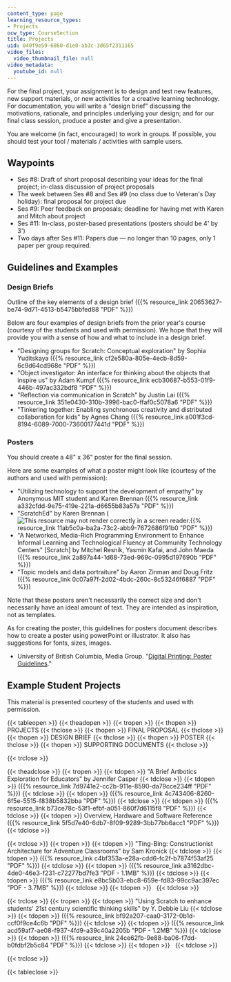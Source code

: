 ```yaml
---
content_type: page
learning_resource_types:
- Projects
ocw_type: CourseSection
title: Projects
uid: 040f9e59-6860-d1e0-ab3c-3d65f2311165
video_files:
  video_thumbnail_file: null
video_metadata:
  youtube_id: null
---
```


For the final project, your assignment is to design and test new features, new support materials, or new activities for a creative learning technology. For documentation, you will write a "design brief" discussing the motivations, rationale, and principles underlying your design; and for our final class session, produce a poster and give a presentation.

You are welcome (in fact, encouraged) to work in groups. If possible, you should test your tool / materials / activities with sample users.

Waypoints
---------

*   Ses #8: Draft of short proposal describing your ideas for the final project; in-class discussion of project proposals
*   The week between Ses #8 and Ses #9 (no class due to Veteran's Day holiday): final proposal for project due
*   Ses #9: Peer feedback on proposals; deadline for having met with Karen and Mitch about project
*   Ses #11: In-class, poster-based presentations (posters should be 4' by 3')
*   Two days after Ses #11: Papers due — no longer than 10 pages, only 1 paper per group required.

Guidelines and Examples
-----------------------

### Design Briefs

Outline of the key elements of a design brief ({{% resource_link 20653627-be74-9d71-4513-b5475bbfed88 "PDF" %}})

Below are four examples of design briefs from the prior year's course (courtesy of the students and used with permission). We hope that they will provide you with a sense of how and what to include in a design brief.

*   "Designing groups for Scratch: Conceptual exploration" by Sophia Yuditskaya ({{% resource_link cf2e580a-805e-4ecb-8d59-6c9d64cd968e "PDF" %}})
*   "Object investigator: An interface for thinking about the objects that inspire us" by Adam Kumpf ({{% resource_link ecb30687-b553-01f9-446b-497ac332bdf8 "PDF" %}})
*   "Reflection via communication in Scratch" by Justin Lai ({{% resource_link 351e0430-310b-3996-bac0-ffaf0c5078a6 "PDF" %}})
*   "Tinkering together: Enabling synchronous creativity and distributed collaboration for kids" by Agnes Chang ({{% resource_link a001f3cd-8194-6089-7000-73600177441d "PDF" %}})

### Posters

You should create a 48" x 36" poster for the final session.

Here are some examples of what a poster might look like (courtesy of the authors and used with permission):

*   "Utilizing technology to support the development of empathy" by Anonymous MIT student and Karen Brennan ({{% resource_link a332cfdd-9e75-419e-221a-d6655b83a57a "PDF" %}})
*   "ScratchEd" by Karen Brennan (![This resource may not render correctly in a screen reader.](/images/inacessible.gif){{% resource_link 11ab5c0a-ba2a-73c2-abb9-7672686f91b0 "PDF" %}})
*   "A Networked, Media-Rich Programming Environment to Enhance Informal Learning and Technological Fluency at Community Technology Centers" \[Scratch\] by Mitchel Resnik, Yasmin Kafai, and John Maeda ({{% resource_link 2a897a44-1d68-73ed-969c-0995d197690b "PDF" %}})
*   "Topic models and data portraiture" by Aaron Zinman and Doug Fritz ({{% resource_link 0c07a97f-2d02-4bdc-260c-8c53246f6887 "PDF" %}})

Note that these posters aren't necessarily the correct size and don't necessarily have an ideal amount of text. They are intended as inspiration, not as templates.

As for creating the poster, this guidelines for posters document describes how to create a poster using powerPoint or illustrator. It also has suggestions for fonts, sizes, images.

*   University of British Columbia, Media Group. "[Digital Printing: Poster Guidelines](https://it.ubc.ca/services/desktop-print-services/printing-services/guidelines-and-tips)."

Example Student Projects
------------------------

This material is presented courtesy of the students and used with permission.

{{< tableopen >}}
{{< theadopen >}}
{{< tropen >}}
{{< thopen >}}
PROJECTS
{{< thclose >}}
{{< thopen >}}
FINAL PROPOSAL
{{< thclose >}}
{{< thopen >}}
DESIGN BRIEF
{{< thclose >}}
{{< thopen >}}
POSTER
{{< thclose >}}
{{< thopen >}}
SUPPORTING DOCUMENTS
{{< thclose >}}

{{< trclose >}}

{{< theadclose >}}
{{< tropen >}}
{{< tdopen >}}
"A Brief Artbotics Exploration for Educators" by Jennifer Casper
{{< tdclose >}}
{{< tdopen >}}
({{% resource_link 7d9741e2-cc2b-911e-8590-da79cce234ff "PDF" %}})
{{< tdclose >}}
{{< tdopen >}}
({{% resource_link 4c743406-8260-6f5e-5515-f838b5832bba "PDF" %}})
{{< tdclose >}}
{{< tdopen >}}
({{% resource_link b73ce78c-53f1-efbf-a051-860f7d6115f8 "PDF" %}})
{{< tdclose >}}
{{< tdopen >}}
Overview, Hardware and Software Reference ({{% resource_link 5f5d7e40-6db7-8f09-9289-3bb77bb6acc1 "PDF" %}})
{{< tdclose >}}

{{< trclose >}}
{{< tropen >}}
{{< tdopen >}}
"Ting-Bing: Constructionist Architecture for Adventure Classrooms" by Sam Kronick
{{< tdclose >}}
{{< tdopen >}}
({{% resource_link c4bf353a-e28a-cdd6-fc2f-b7874f53af25 "PDF" %}})
{{< tdclose >}}
{{< tdopen >}}
({{% resource_link a3162dbc-4de0-46e3-f231-c72277bd7fe3 "PDF - 1.1MB" %}})
{{< tdclose >}}
{{< tdopen >}}
({{% resource_link e8bc5b03-ebc8-659e-fd83-99cc9ac397ec "PDF - 3.7MB" %}})
{{< tdclose >}}
{{< tdopen >}}
 
{{< tdclose >}}

{{< trclose >}}
{{< tropen >}}
{{< tdopen >}}
"Using Scratch to enhance students' 21st century scientific thinking skills" by Y. Debbie Liu
{{< tdclose >}}
{{< tdopen >}}
({{% resource_link bf92a207-caa0-3172-0b1d-ccf0f9ce4c6b "PDF" %}})
{{< tdclose >}}
{{< tdopen >}}
({{% resource_link acd59af7-ae08-f937-4fd9-a39c40a2205b "PDF - 1.2MB" %}})
{{< tdclose >}}
{{< tdopen >}}
({{% resource_link 24ce62fb-9e88-ba06-f7dd-b0fdbf2b5c84 "PDF" %}})
{{< tdclose >}}
{{< tdopen >}}
 
{{< tdclose >}}

{{< trclose >}}

{{< tableclose >}}